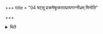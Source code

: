 +++
title = "04 षट्सु प्रक्रमेषूत्करात्प्रत्यगाग्नीध्रम् मिनोति"

+++

<details><summary>थिते</summary>

षट्सु प्रक्रमेषूत्करात्प्रत्यगाग्नीध्रं मिनोति । अर्धमन्तर्वेद्यर्धं बहिर्वेदि । प्राचीनवंशं चतुःस्थूणं सर्वतः परिश्रितं दक्षिणतऽउपचारम् ४
</details>
